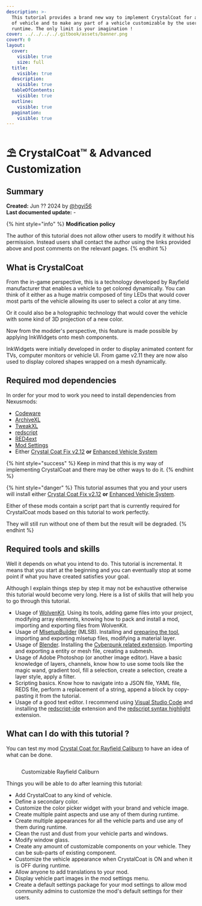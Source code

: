 ```yaml
---
description: >-
  This tutorial provides a brand new way to implement CrystalCoat for any kind
  of vehicle and to make any part of a vehicle customizable by the user during
  runtime. The only limit is your imagination !
cover: ../../../../.gitbook/assets/banner.png
coverY: 0
layout:
  cover:
    visible: true
    size: full
  title:
    visible: true
  description:
    visible: true
  tableOfContents:
    visible: true
  outline:
    visible: true
  pagination:
    visible: true
---
```


# ⛱️ CrystalCoat™ & Advanced Customization

## Summary

**Created:** Jun ?? 2024 by [@hgyi56](https://next.nexusmods.com/profile/hgyi56/mods)\
**Last documented update:** -

{% hint style="info" %}
**Modification policy**

The author of this tutorial does not allow other users to modify it without his permission. Instead users shall contact the author using the links provided above and post comments on the relevant pages.
{% endhint %}

## What is CrystalCoat

From the in-game perspective, this is a technology developed by Rayfield manufacturer that enables a vehicle to get colored dynamically. You can think of it either as a huge matrix composed of tiny LEDs that would cover most parts of the vehicle allowing its user to select a color at any time.

Or it could also be a holographic technology that would cover the vehicle with some kind of 3D projection of a new color.

Now from the modder's perspective, this feature is made possible by applying InkWidgets onto mesh components.

InkWidgets were initially developed in order to display animated content for TVs, computer monitors or vehicle UI. From game v2.11 they are now also used to display colored shapes wrapped on a mesh dynamically.

## Required mod dependencies

In order for your mod to work you need to install dependencies from Nexusmods:

* [Codeware](https://www.nexusmods.com/cyberpunk2077/mods/7780)
* [ArchiveXL](https://www.nexusmods.com/cyberpunk2077/mods/4198)
* [TweakXL](https://www.nexusmods.com/cyberpunk2077/mods/4197)
* [redscript](https://www.nexusmods.com/cyberpunk2077/mods/1511)
* [RED4ext](https://www.nexusmods.com/cyberpunk2077/mods/2380)
* [Mod Settings](https://www.nexusmods.com/cyberpunk2077/mods/4885)
* Either [Crystal Coat Fix v2.12](https://www.nexusmods.com/cyberpunk2077/mods/13907) **or** [Enhanced Vehicle System](https://www.nexusmods.com/cyberpunk2077/mods/11765)

{% hint style="success" %}
Keep in mind that this is my way of implementing CrystalCoat and there may be other ways to do it.
{% endhint %}

{% hint style="danger" %}
This tutorial assumes that you and your users will install either [Crystal Coat Fix v2.12](https://www.nexusmods.com/cyberpunk2077/mods/13907) **or** [Enhanced Vehicle System](https://www.nexusmods.com/cyberpunk2077/mods/11765).

Either of these mods contain a script part that is currently required for CrystalCoat mods based on this tutorial to work perfectly.

They will still run without one of them but the result will be degraded.
{% endhint %}

## Required tools and skills

Well it depends on what you intend to do. This tutorial is incremental. It means that you start at the beginning and you can eventually stop at some point if what you have created satisfies your goal.

Although I explain things step by step it may not be exhaustive otherwise this tutorial would become very long. Here is a list of skills that will help you to go through this tutorial.

* Usage of [WolvenKit](https://wiki.redmodding.org/wolvenkit). Using its tools, adding game files into your project, modifying array elements, knowing how to pack and install a mod, importing and exporting files from WolvenKit.
* Usage of [MlsetupBuilder](https://wiki.redmodding.org/cyberpunk-2077-modding/for-mod-creators/modding-tools/mlsetup-builder) (MLSB). Installing and [preparing the tool](https://wiki.redmodding.org/cyberpunk-2077-modding/for-mod-creators/modding-tools/mlsetup-builder#configuration), importing and exporting mlsetup files, modifying a material layer.
* Usage of [Blender](https://www.blender.org/). Installing the [Cyberpunk related extension](https://github.com/WolvenKit/Cyberpunk-Blender-add-on/releases). Importing and exporting a entity or mesh file, creating a submesh.
* Usage of Adobe Photoshop (or another image editor). Have a basic knowledge of layers, channels, know how to use some tools like the magic wand, gradient tool, fill a selection, create a selection, create a layer style, apply a filter.
* Scripting basics. Know how to navigate into a JSON file, YAML file, REDS file, perform a replacement of a string, append a block by copy-pasting it from the tutorial.
* Usage of a good text editor. I recommend using [Visual Studio Code](https://code.visualstudio.com/) and installing the [redscript-ide](https://github.com/jac3km4/redscript-ide-vscode) extension and the [redscript syntax highlight](https://marketplace.visualstudio.com/items?itemName=jackhumbert.redscript-syntax-highlighting) extension.

## What can I do with this tutorial ?

You can test my mod [Crystal Coat for Rayfield Caliburn](https://www.nexusmods.com/cyberpunk2077/mods/14749) to have an idea of what can be done.

<figure><img src="../../../../.gitbook/assets/caliburn_cc_mod.png" alt=""><figcaption><p>Customizable Rayfield Caliburn</p></figcaption></figure>

Things you will be able to do after learning this tutorial:

* Add CrystalCoat to any kind of vehicle.
* Define a secondary color.
* Customize the color picker widget with your brand and vehicle image.
* Create multiple paint aspects and use any of them during runtime.
* Create multiple appearances for all the vehicle parts and use any of them during runtime.
* Clean the rust and dust from your vehicle parts and windows.
* Modify window glass.
* Create any amount of customizable components on your vehicle. They can be sub-parts of existing component.
* Customize the vehicle appearance when CrystalCoat is ON and when it is OFF during runtime.
* Allow anyone to add translations to your mod.
* Display vehicle part images in the mod settings menu.
* Create a default settings package for your mod settings to allow mod community admins to customize the mod's default settings for their users.
